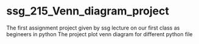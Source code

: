 # ssg_215_Venn_diagram_project
The first assignment project given by ssg lecture on our first class as begineers in python 
The project plot venn diagram for different python file 
